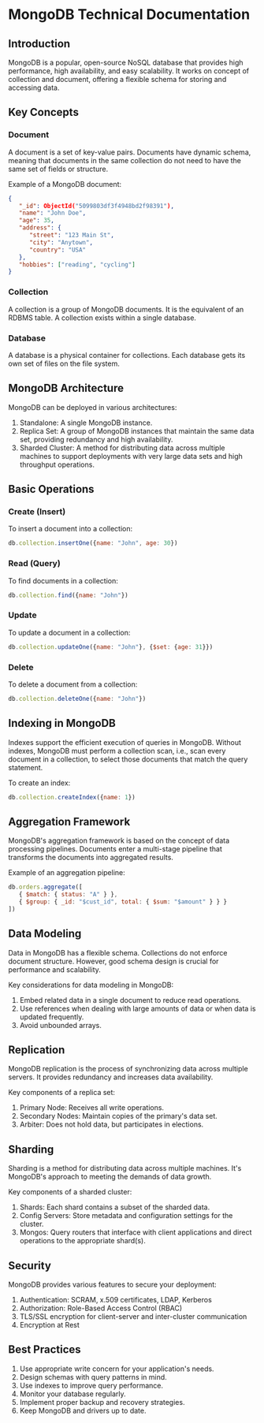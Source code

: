 # MongoDB Technical Documentation

## Introduction

MongoDB is a popular, open-source NoSQL database that provides high performance, high availability, and easy scalability. It works on concept of collection and document, offering a flexible schema for storing and accessing data.

## Key Concepts

### Document
A document is a set of key-value pairs. Documents have dynamic schema, meaning that documents in the same collection do not need to have the same set of fields or structure.

Example of a MongoDB document:
```json
{
   "_id": ObjectId("5099803df3f4948bd2f98391"),
   "name": "John Doe",
   "age": 35,
   "address": {
      "street": "123 Main St",
      "city": "Anytown",
      "country": "USA"
   },
   "hobbies": ["reading", "cycling"]
}
```

### Collection
A collection is a group of MongoDB documents. It is the equivalent of an RDBMS table. A collection exists within a single database.

### Database
A database is a physical container for collections. Each database gets its own set of files on the file system.

## MongoDB Architecture

MongoDB can be deployed in various architectures:

1. Standalone: A single MongoDB instance.
2. Replica Set: A group of MongoDB instances that maintain the same data set, providing redundancy and high availability.
3. Sharded Cluster: A method for distributing data across multiple machines to support deployments with very large data sets and high throughput operations.

## Basic Operations

### Create (Insert)
To insert a document into a collection:
```javascript
db.collection.insertOne({name: "John", age: 30})
```

### Read (Query)
To find documents in a collection:
```javascript
db.collection.find({name: "John"})
```

### Update
To update a document in a collection:
```javascript
db.collection.updateOne({name: "John"}, {$set: {age: 31}})
```

### Delete
To delete a document from a collection:
```javascript
db.collection.deleteOne({name: "John"})
```

## Indexing in MongoDB

Indexes support the efficient execution of queries in MongoDB. Without indexes, MongoDB must perform a collection scan, i.e., scan every document in a collection, to select those documents that match the query statement.

To create an index:
```javascript
db.collection.createIndex({name: 1})
```

## Aggregation Framework

MongoDB's aggregation framework is based on the concept of data processing pipelines. Documents enter a multi-stage pipeline that transforms the documents into aggregated results.

Example of an aggregation pipeline:
```javascript
db.orders.aggregate([
   { $match: { status: "A" } },
   { $group: { _id: "$cust_id", total: { $sum: "$amount" } } }
])
```

## Data Modeling

Data in MongoDB has a flexible schema. Collections do not enforce document structure. However, good schema design is crucial for performance and scalability.

Key considerations for data modeling in MongoDB:
1. Embed related data in a single document to reduce read operations.
2. Use references when dealing with large amounts of data or when data is updated frequently.
3. Avoid unbounded arrays.

## Replication

MongoDB replication is the process of synchronizing data across multiple servers. It provides redundancy and increases data availability.

Key components of a replica set:
1. Primary Node: Receives all write operations.
2. Secondary Nodes: Maintain copies of the primary's data set.
3. Arbiter: Does not hold data, but participates in elections.

## Sharding

Sharding is a method for distributing data across multiple machines. It's MongoDB's approach to meeting the demands of data growth.

Key components of a sharded cluster:
1. Shards: Each shard contains a subset of the sharded data.
2. Config Servers: Store metadata and configuration settings for the cluster.
3. Mongos: Query routers that interface with client applications and direct operations to the appropriate shard(s).

## Security

MongoDB provides various features to secure your deployment:
1. Authentication: SCRAM, x.509 certificates, LDAP, Kerberos
2. Authorization: Role-Based Access Control (RBAC)
3. TLS/SSL encryption for client-server and inter-cluster communication
4. Encryption at Rest

## Best Practices

1. Use appropriate write concern for your application's needs.
2. Design schemas with query patterns in mind.
3. Use indexes to improve query performance.
4. Monitor your database regularly.
5. Implement proper backup and recovery strategies.
6. Keep MongoDB and drivers up to date.

